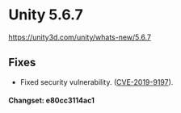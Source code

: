 # Unity 5.6.7
https://unity3d.com/unity/whats-new/5.6.7

## Fixes

<ul>
<li>Fixed security vulnerability. (<a href="/security#CVE-2019-9197">CVE-2019-9197</a>).</li>
</ul>

#### Changset: e80cc3114ac1
